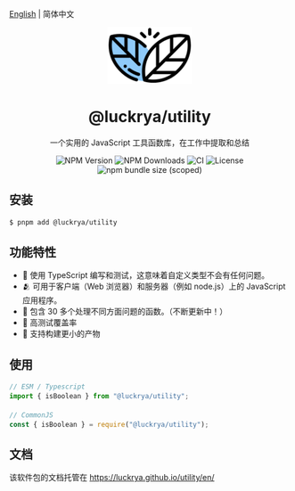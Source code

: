 [English](./README.md) | 简体中文

<p align="center">
  <img width="30%" height="30%"  src="./docs/public/logo.png" alt="Logo" />
</p>

<h1 align="center" >@luckrya/utility</h1>

<p align="center">一个实用的 JavaScript 工具函数库，在工作中提取和总结</p>

<p align="center">
    <img src="https://img.shields.io/npm/v/@luckrya/utility" alt="NPM Version" />
    <img src="https://img.shields.io/npm/dm/@luckrya/utility.svg" alt="NPM Downloads" />
    <img src="https://github.com/luckrya/utility/actions/workflows/CI.yml/badge.svg?branch=main" alt="CI" />
    <img src="https://img.shields.io/npm/l/@luckrya/utility" alt="License">
    <img src="https://img.shields.io/bundlephobia/minzip/@luckrya/utility" alt="npm bundle size (scoped)" >
</p>

## 安装

```sh
$ pnpm add @luckrya/utility
```

## 功能特性

- 💄 使用 TypeScript 编写和测试，这意味着自定义类型不会有任何问题。
- 🫂 可用于客户端（Web 浏览器）和服务器（例如 node.js）上的 JavaScript 应用程序。
- 🍇 包含 30 多个处理不同方面问题的函数。（不断更新中！）
- 🥊 高测试覆盖率
- 🧩 支持构建更小的产物

## 使用

```js
// ESM / Typescript
import { isBoolean } from "@luckrya/utility";

// CommonJS
const { isBoolean } = require("@luckrya/utility");
```

## 文档

该软件包的文档托管在 https://luckrya.github.io/utility/en/
